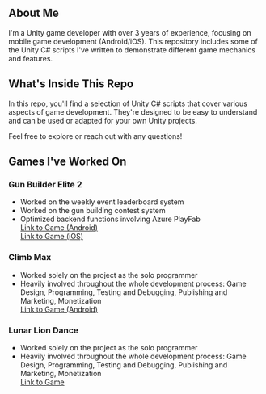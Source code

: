 ## About Me

I'm a Unity game developer with over 3 years of experience, focusing on mobile game development (Android/iOS). This repository includes some of the Unity C# scripts I've written to demonstrate different game mechanics and features.

## What's Inside This Repo

In this repo, you'll find a selection of Unity C# scripts that cover various aspects of game development. They're designed to be easy to understand and can be used or adapted for your own Unity projects.

Feel free to explore or reach out with any questions!

## Games I've Worked On

### Gun Builder Elite 2
- Worked on the weekly event leaderboard system
- Worked on the gun building contest system
- Optimized backend functions involving Azure PlayFab  
[Link to Game (Android)](https://play.google.com/store/apps/details?id=life.belt.gbe2&hl=en)  
[Link to Game (iOS)](https://apps.apple.com/us/app/gun-builder-elite-2/id6447168170)

### Climb Max
- Worked solely on the project as the solo programmer
- Heavily involved throughout the whole development process: Game Design, Programming, Testing and Debugging, Publishing and Marketing, Monetization  
[Link to Game (Android)](https://play.google.com/store/apps/details?id=com.MasonGames.ClimbMax&hl=en)

### Lunar Lion Dance
- Worked solely on the project as the solo programmer
- Heavily involved throughout the whole development process: Game Design, Programming, Testing and Debugging, Publishing and Marketing, Monetization  
[Link to Game](https://play.google.com/store/apps/details?id=com.MasonGames.LunarLionDance&hl=en)

